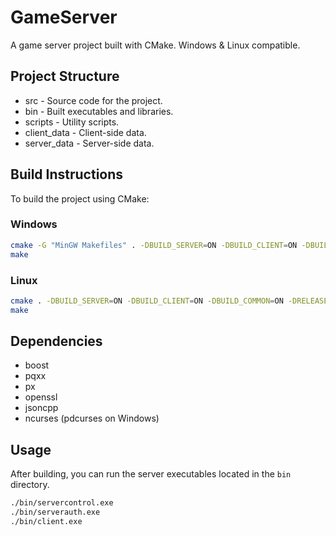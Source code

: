 # GameServer

A game server project built with CMake. Windows & Linux compatible.

## Project Structure

- src - Source code for the project.
- bin - Built executables and libraries.
- scripts - Utility scripts.
- client_data - Client-side data.
- server_data - Server-side data.

## Build Instructions

To build the project using CMake:

### Windows

```sh
cmake -G "MinGW Makefiles" . -DBUILD_SERVER=ON -DBUILD_CLIENT=ON -DBUILD_COMMON=ON -DRELEASE=ON
make
```

### Linux

```sh
cmake . -DBUILD_SERVER=ON -DBUILD_CLIENT=ON -DBUILD_COMMON=ON -DRELEASE=ON
make
```

## Dependencies

- boost
- pqxx
- px
- openssl
- jsoncpp
- ncurses (pdcurses on Windows)

## Usage

After building, you can run the server executables located in the `bin` directory.

```sh
./bin/servercontrol.exe
./bin/serverauth.exe
./bin/client.exe
```
